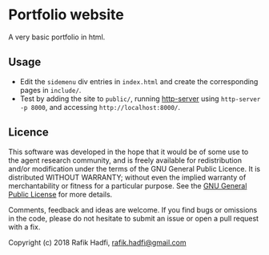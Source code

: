 # Portfolio website

A very basic portfolio in html.

## Usage

- Edit the `sidemenu` div entries in `index.html` and create the corresponding pages in `include/`.
- Test by adding the site to `public/`, running [http-server](https://github.com/indexzero/http-server) using `http-server -p 8000`, and accessing `http://localhost:8000/`.


## Licence
This software was developed in the hope that it would be of some use to the agent research community, and is freely available for redistribution and/or modification under the terms of the GNU General Public Licence. It is distributed WITHOUT WARRANTY; without even the implied warranty of merchantability or fitness for a particular purpose. See the [GNU General Public License](https://github.com/raviq/Genon/blob/master/LICENCE.md) for more details. 

Comments, feedback and ideas are welcome. If you find bugs or omissions in the code, please do not hesitate to submit an issue or open a pull request with a fix.

Copyright (c) 2018 Rafik Hadfi, rafik.hadfi@gmail.com

